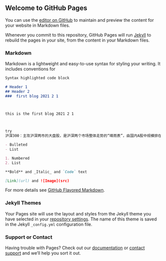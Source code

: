 ## Welcome to GitHub Pages

You can use the [editor on GitHub](https://github.com/3167705393/xiaoyao.gitub.io/edit/master/index.md) to maintain and preview the content for your website in Markdown files.

Whenever you commit to this repository, GitHub Pages will run [Jekyll](https://jekyllrb.com/) to rebuild the pages in your site, from the content in your Markdown files.

### Markdown

Markdown is a lightweight and easy-to-use syntax for styling your writing. It includes conventions for

```markdown
Syntax highlighted code block

# Header 1
## Header 2
###  first blog 2021 2 1



this is the first blog 2021 2 1



try  
沪深300：主攻沪深两市的大盘股，是沪深两个市场整体走势的“晴雨表”，由国内A股中规模排在前300的公司的股票组成。具体特征：竞争力强、经营稳健、业绩优良。中证500：主攻沪深两市小盘股，反映沪深两个市场中小市值公司整体状况的指数，由国内A股中规模排在300-800之间的500家公司的股票组成，主要特征成长性好、发展潜力大。

- Bulleted
- List

1. Numbered
2. List

**Bold** and _Italic_ and `Code` text

[Link](url) and ![Image](src)
```

For more details see [GitHub Flavored Markdown](https://guides.github.com/features/mastering-markdown/).

### Jekyll Themes

Your Pages site will use the layout and styles from the Jekyll theme you have selected in your [repository settings](https://github.com/3167705393/xiaoyao.gitub.io/settings). The name of this theme is saved in the Jekyll `_config.yml` configuration file.

### Support or Contact

Having trouble with Pages? Check out our [documentation](https://help.github.com/categories/github-pages-basics/) or [contact support](https://github.com/contact) and we’ll help you sort it out.
